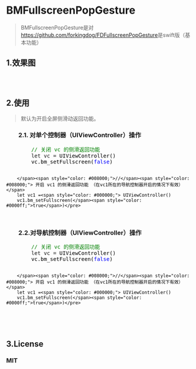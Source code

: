 <h1><a id="user-content-bmfullscreenpopgesture" class="anchor" href="https://github.com/asiosldh/BMFullscreenPopGesture/tree/master#bmfullscreenpopgesture"></a>BMFullscreenPopGesture</h1>
<blockquote>
<p>BMFullscreenPopGesture是对<a href="https://github.com/forkingdog/FDFullscreenPopGesture" target="_blank">https://github.com/forkingdog/FDFullscreenPopGesture</a>是swift版（基本功能）</p>
</blockquote>
<h2>1.效果图</h2>
<p><img src="http://images2015.cnblogs.com/blog/724434/201608/724434-20160824163243511-1479860066.gif" alt="" /></p>
<p>&nbsp;</p>
<h2>2.使用</h2>
<blockquote>
<p>默认为开启全屏侧滑动返回功能。</p>
</blockquote>
<h3>　　2.1. 对单个控制器（UIViewController）操作</h3>
<div class="cnblogs_code">
<pre>        <span style="color: #008000;">//</span><span style="color: #008000;"> 关闭 vc 的侧滑返回功能</span>
        let vc =<span style="color: #000000;"> UIViewController()
        vc.bm_setFullscreen(</span><span style="color: #0000ff;">false</span><span style="color: #000000;">)

        </span><span style="color: #008000;">//</span><span style="color: #008000;"> 开启 vc1 的侧滑返回功能 （在vc1所在的导航控制器开启的情况下有效）</span>
        let vc1 =<span style="color: #000000;"> UIViewController()
        vc1.bm_setFullscreen(</span><span style="color: #0000ff;">true</span>)</pre>
</div>
<h3>　　2.2.对导航控制器（UIViewController）操作</h3>
<div class="cnblogs_code">
<pre>        <span style="color: #008000;">//</span><span style="color: #008000;"> 关闭 vc 的侧滑返回功能</span>
        let vc =<span style="color: #000000;"> UIViewController()
        vc.bm_setFullscreen(</span><span style="color: #0000ff;">false</span><span style="color: #000000;">)

        </span><span style="color: #008000;">//</span><span style="color: #008000;"> 开启 vc1 的侧滑返回功能 （在vc1所在的导航控制器开启的情况下有效）</span>
        let vc1 =<span style="color: #000000;"> UIViewController()
        vc1.bm_setFullscreen(</span><span style="color: #0000ff;">true</span>)</pre>
</div>
<p>&nbsp;</p>
<h2>3.<a id="user-content-license" class="anchor" href="https://github.com/forkingdog/FDFullscreenPopGesture#license"></a>License</h2>
<h3>MIT</h3>
<p>&nbsp;</p>
